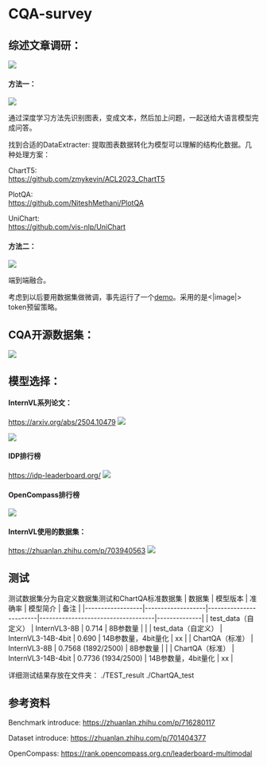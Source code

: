 # CQA-survey


## 综述文章调研：

![](https://cdn.jsdelivr.net/gh/liangdove/PicGo/imgs/202507211655985.png)

#### 方法一：

![](https://cdn.jsdelivr.net/gh/liangdove/PicGo/imgs/202507211652051.png)

通过深度学习方法先识别图表，变成文本，然后加上问题，一起送给大语言模型完成问答。

找到合适的DataExtracter: 提取图表数据转化为模型可以理解的结构化数据。几种处理方案：

ChartT5:  
https://github.com/zmykevin/ACL2023_ChartT5

PlotQA:  
https://github.com/NiteshMethani/PlotQA

UniChart:  
https://github.com/vis-nlp/UniChart

#### 方法二：
![](https://cdn.jsdelivr.net/gh/liangdove/PicGo/imgs/202507242232652.png)

端到端融合。

考虑到以后要用数据集做微调，事先运行了一个[demo](https://github.com/liangdove/CQA-survey/tree/main/src)。采用的是<|image|> token预留策略。

## CQA开源数据集：
![](https://cdn.jsdelivr.net/gh/liangdove/PicGo/imgs/202507242230426.png)

## 模型选择：

#### InternVL系列论文：
https://arxiv.org/abs/2504.10479
![](https://cdn.jsdelivr.net/gh/liangdove/PicGo/imgs/202507251658096.png)

![](https://cdn.jsdelivr.net/gh/liangdove/PicGo/imgs/202507261615061.png)

#### IDP排行榜
https://idp-leaderboard.org/
![](https://cdn.jsdelivr.net/gh/liangdove/PicGo/imgs/202507261646631.png)

#### OpenCompass排行榜
![](https://cdn.jsdelivr.net/gh/liangdove/PicGo/imgs/202507261949249.png)


#### InternVL使用的数据集：  
https://zhuanlan.zhihu.com/p/703940563
![](https://cdn.jsdelivr.net/gh/liangdove/PicGo/imgs/202507261649192.png)



## 测试

测试数据集分为自定义数据集测试和ChartQA标准数据集
| 数据集             | 模型版本           | 准确率      | 模型简介                           | 备注         |
|------------------|-------------------|------------------------|------------------------------------|--------------|
| test_data（自定义） | InternVL3-8B       | 0.714                  | 8B参数量           |              |
| test_data（自定义） | InternVL3-14B-4bit | 0.690                  | 14B参数量，4bit量化 | xx     |
| ChartQA（标准）    | InternVL3-8B       | 0.7568 (1892/2500)     | 8B参数量           |              |
| ChartQA（标准）    | InternVL3-14B-4bit | 0.7736 (1934/2500)     | 14B参数量，4bit量化  | xx     |

详细测试结果存放在文件夹：
./TEST_result
./ChartQA_test

## 参考资料
Benchmark introduce: 
https://zhuanlan.zhihu.com/p/716280117

Dataset introduce:
https://zhuanlan.zhihu.com/p/701404377

OpenCompass:
https://rank.opencompass.org.cn/leaderboard-multimodal

